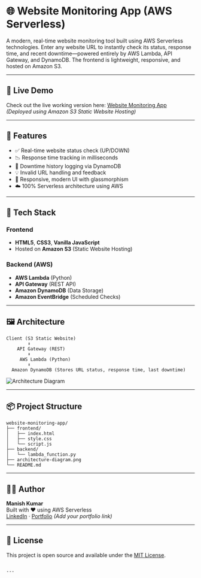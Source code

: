 # 🌐 Website Monitoring App (AWS Serverless)

A modern, real-time website monitoring tool built using AWS Serverless technologies. Enter any website URL to instantly check its status, response time, and recent downtime—powered entirely by AWS Lambda, API Gateway, and DynamoDB. The frontend is lightweight, responsive, and hosted on Amazon S3.

---

## 🔗 Live Demo

Check out the live working version here: [Website Monitoring App](http://site-monitoring-frontend.s3-website.ap-south-1.amazonaws.com)  
*(Deployed using Amazon S3 Static Website Hosting)*

---

## 🚀 Features

- ✅ Real-time website status check (UP/DOWN)
- 📉 Response time tracking in milliseconds
- 🧠 Downtime history logging via DynamoDB
- 💡 Invalid URL handling and feedback
- 📱 Responsive, modern UI with glassmorphism
- ☁️ 100% Serverless architecture using AWS

---

## 🧰 Tech Stack

### Frontend
- **HTML5**, **CSS3**, **Vanilla JavaScript**
- Hosted on **Amazon S3** (Static Website Hosting)

### Backend (AWS)
- **AWS Lambda** (Python)
- **API Gateway** (REST API)
- **Amazon DynamoDB** (Data Storage)
- **Amazon EventBridge** (Scheduled Checks)

---

## 🖼️ Architecture

```
Client (S3 Static Website)
        ⬇️
    API Gateway (REST)
        ⬇️
     AWS Lambda (Python)
        ⬇️
  Amazon DynamoDB (Stores URL status, response time, last downtime)
```

![Architecture Diagram](architecture-diagram.png)

---

## 📦 Project Structure

```
website-monitoring-app/
├── frontend/
│   ├── index.html
│   ├── style.css
│   └── script.js
├── backend/
│   └── lambda_function.py
├── architecture-diagram.png
└── README.md
```

---

## 👨‍💻 Author

**Manish Kumar**  
Built with ❤️ using AWS Serverless  
[LinkedIn](https://www.linkedin.com/mnshkumr) · [Portfolio](#) *(Add your portfolio link)*

---

## 📄 License

This project is open source and available under the [MIT License](LICENSE).
```

---
